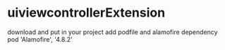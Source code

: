 # uiviewcontrollerExtension
download and put in your project
add podfile and alamofire dependency
	pod 'Alamofire', '4.8.2'
